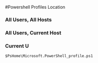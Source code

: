 #Powershell Profiles Location

### All Users, All Hosts
### All Users, Current Host
### Current U


``` $PsHome\Microsoft.PowerShell_profile.ps1 ```
